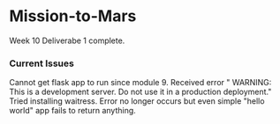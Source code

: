 # Mission-to-Mars
Week 10
Deliverabe 1 complete. 

### Current Issues
Cannot get flask app to run since module 9.
Received error "   WARNING: This is a development server. Do not use it in a production deployment."
Tried installing waitress. 
Error no longer occurs but even simple "hello world" app fails to return anything. 

